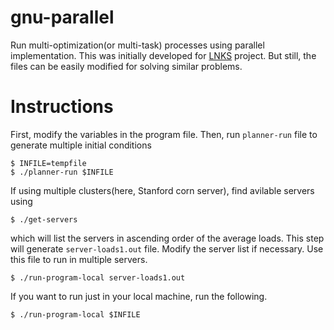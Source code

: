 # gnu-parallel
Run multi-optimization(or multi-task) processes using parallel implementation.
This was initially developed for <a href="https://github.com/baccuslab/LNKS" target="_blank">LNKS</a> project.
But still, the files can be easily modified for solving similar problems.

# Instructions
First, modify the variables in the program file.
Then, run `planner-run` file to generate multiple initial conditions

    $ INFILE=tempfile
    $ ./planner-run $INFILE

If using multiple clusters(here, Stanford corn server), find avilable servers using 
    
    $ ./get-servers

which will list the servers in ascending order of the average loads. This step will generate `server-loads1.out` file.
Modify the server list if necessary. Use this file to run in multiple servers.

    $ ./run-program-local server-loads1.out

If you want to run just in your local machine, run the following.

    $ ./run-program-local $INFILE

